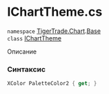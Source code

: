 
# IChartTheme.cs
`namespace` [TigerTrade.Chart](../../../../TigerTrade.Chart.md).[Base](../../../../TigerTrade.Chart/Base.md)  
    `class` [IChartTheme](../../IChartTheme.cs.md)

Описание

### Синтаксис
```csharp
XColor PaletteColor2 { get; }
```
